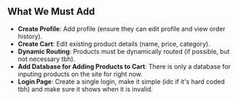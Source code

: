 ## What We Must Add

- **Create Profile**: Add profile (ensure they can edit profile and view order history).
- **Create Cart**: Edit existing product details (name, price, category).
- **Dynamic Routing**: Products must be dynamically routed (if possible, but not necessary tbh).
- **Add Database for Adding Products to Cart**: There is only a database for inputing products on the site for right now.
- **Login Page**: Create a single login, make it simple (idc if it's hard coded tbh) and make sure it shows when it is invalid.
